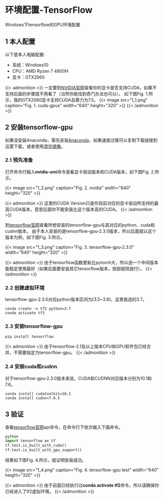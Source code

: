 # 环境配置-TensorFlow


Windows下tensorflow的GPU环境配置

<!--more-->

## 1 本人配置

以下是本人电脑配置:

* 系统：Windows10
* CPU：AMD Ryzen 7 4800H
* 显卡：GTX2060

{{< admonition >}}
一定要到[NVIDIA官网](https://developer.nvidia.com/cuda-gpus)查看你的显卡是否支持CUDA，如果不支持后面的步骤就不用看了（当然你能找到奇门办法也可以）。
如下图Fig. 1.所示，我的GTX2060显卡支持CUDA且算力为7.5。
{{< image src="1_1.png" caption="Fig. 1. cuda-gpus" width="640" height="320" >}}
{{< /admonition >}}

## 2 安装tensorflow-gpu

如果没安装Anaconda，需先安装[Anaconda](https://www.anaconda.com/products/individual)，如果速度过慢可以复制下载链接到迅雷下载，或者使用[清华镜像](https://mirrors.tuna.tsinghua.edu.cn/anaconda/archive/?C=M&O=D)。

### 2.1 预先准备

打开命令行输入**nvidia-smi**命令查看显卡驱动版本和CUDA版本，如下图Fig. 2.所示。

{{< image src="1_2.png" caption="Fig. 2. nvidia" width="640" height="320" >}}

{{< admonition >}}
这里的CUDA Version只是你目前对应的显卡驱动所支持的最高CUDA版本，意思后面你不能安装比这个版本高的CUDA。
{{< /admonition >}}

到[tensorflow官网](https://www.tensorflow.org/install/source_windows#gpu)查看所想安装的tensorflow-gpu与其对应的python、cuda和cudnn版本。
由于本人安装的是tensorflow-gpu-2.3.0版本，所以后面就以这个版本为例，如下图Fig. 3.所示。

{{< image src="1_3.png" caption="Fig. 3. tensorflow-gpu-2.3.0" width="640" height="320" >}}

{{< admonition >}}
由于tensorflow函数更新比pytorch大，所以选一个中间版本能稳定使用最好（如果后面要安装其它tensorflow版本，按部就班就行）。
{{< /admonition >}}

### 2.2 创建虚拟环境

tensorflow-gpu-2.3.0对应python版本区间为[3.5~3.8]，这里我选的3.7。

```conda
conda create -n tf2 python=3.7  
conda activate tf2              
```

### 2.3 安装tensorflow-gpu

```pip
pip install tensorflow
```

{{< admonition >}}
由于tensorflow-2.1及以上版本CPU和GPU软件包已经合并，不需要指定为tensorflow-gpu。
{{< /admonition >}}

### 2.4 安装cuda和cudnn

对于tensorflow-gpu-2.3.0版本来说，CUDA和CUDNN对应版本分别为10.1和7.6。

```conda
conda install cudatoolkit=10.1  
conda install cudnn=7.6.5       
```

## 3 验证

查看[tensorflow官网](https://www.tensorflow.org/versions/r2.3/api_docs/python/tf/test/is_built_with_cuda)api命令，在命令行下依次输入下面命令。

```python
python
import tensorflow as tf
tf.test.is_built_with_cuda()
tf.test.is_built_with_gpu_support()
```

结果如下图Fig. 4.所示，就证明安装成功。

{{< image src="1_4.png" caption="Fig. 4. tensorflow-gpu test" width="640" height="320" >}}

{{< admonition >}}
由于前面已经执行过**conda activate tf2**命令，所以请确保你已经进入了tf2虚拟环境。
{{< /admonition >}}

